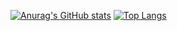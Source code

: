 [![Anurag's GitHub stats](https://github-readme-stats.vercel.app/api?username=Ant1816&theme=ambient_gradient&count_private=true)](https://github.com/anuraghazra/github-readme-stats)
[![Top Langs](https://github-readme-stats.vercel.app/api/top-langs/?username=Ant1816&layout=compact&theme=ambient_gradient)](https://github.com/anuraghazra/github-readme-stats)

